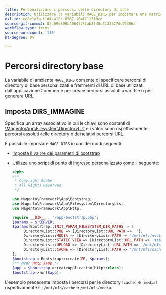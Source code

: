 ```yaml
---
title: Personalizzare i percorsi delle directory di base
description: Utilizzare la variabile MAGE_DIRS per impostare una matrice di percorsi assoluti.
exl-id: ee8e1a3a-f1d4-412c-8767-16447113f0cd
source-git-commit: 02c69e890b40643781ab8f48c3133527dd79386a
workflow-type: tm+mt
source-wordcount: '116'
ht-degree: 0%

---
```


# Percorsi directory base

La variabile di ambiente `MAGE_DIRS` consente di specificare percorsi di directory di base personalizzati e frammenti di URL di base utilizzati dall&#39;applicazione Commerce per creare percorsi assoluti a vari file o per generare URL.

## Imposta DIRS_IMMAGINE

Specifica un array associativo in cui le chiavi sono costanti di [\\Magento\\App\\Filesystem\\DirectoryList][directory-list] e i valori sono rispettivamente percorsi assoluti delle directory o dei relativi percorsi URL.

È possibile impostare `MAGE_DIRS` in uno dei modi seguenti:

- [Imposta il valore dei parametri di bootstrap](../bootstrap/set-parameters.md)
- Utilizza uno script di punto di ingresso personalizzato come il seguente:

  ```php
  <?php
  /**
   * Copyright Adobe
   * All Rights Reserved.
   */
  
  use Magento\Framework\App\Bootstrap;
  use Magento\Framework\App\Filesystem\DirectoryList;
  use Magento\Framework\App\Http;
  
  require __DIR__ . '/app/bootstrap.php';
  $params = $_SERVER;
  $params[Bootstrap::INIT_PARAM_FILESYSTEM_DIR_PATHS] = [
       DirectoryList::PUB => [DirectoryList::URL_PATH => ''],
       DirectoryList::MEDIA => [DirectoryList::PATH => '/mnt/nfs/media', DirectoryList::URL_PATH => ''],
       DirectoryList::STATIC_VIEW => [DirectoryList::URL_PATH => 'static'],
       DirectoryList::UPLOAD => [DirectoryList::URL_PATH => '/mnt/nfs/media/upload'],
       DirectoryList::CACHE => [DirectoryList::PATH => '/mnt/nfs/cache'],
  ];
  $bootstrap = Bootstrap::create(BP, $params);
  /** @var Http $app */
  $app = $bootstrap->createApplication(Http::class);
  $bootstrap->run($app);
  ```

L&#39;esempio precedente imposta i percorsi per le directory `[cache]` e `[media]` rispettivamente su `/mnt/nfs/cache` e `/mnt/nfs/media`.

<!-- link definitions -->

[directory-list]: https://github.com/magento/magento2/blob/2.4/lib/internal/Magento/Framework/App/Filesystem/DirectoryList.php
